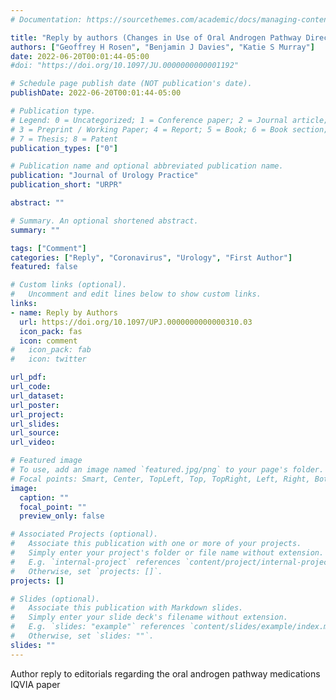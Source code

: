 ```yaml
---
# Documentation: https://sourcethemes.com/academic/docs/managing-content/

title: "Reply by authors (Changes in Use of Oral Androgen Pathway Directed Medications during the COVID-19 Era)"
authors: ["Geoffrey H Rosen", "Benjamin J Davies", "Katie S Murray"]
date: 2022-06-20T00:01:44-05:00
#doi: "https://doi.org/10.1097/JU.0000000000001192"

# Schedule page publish date (NOT publication's date).
publishDate: 2022-06-20T00:01:44-05:00

# Publication type.
# Legend: 0 = Uncategorized; 1 = Conference paper; 2 = Journal article;
# 3 = Preprint / Working Paper; 4 = Report; 5 = Book; 6 = Book section;
# 7 = Thesis; 8 = Patent
publication_types: ["0"]

# Publication name and optional abbreviated publication name.
publication: "Journal of Urology Practice"
publication_short: "URPR"

abstract: ""

# Summary. An optional shortened abstract.
summary: ""

tags: ["Comment"]
categories: ["Reply", "Coronavirus", "Urology", "First Author"]
featured: false

# Custom links (optional).
#   Uncomment and edit lines below to show custom links.
links:
- name: Reply by Authors
  url: https://doi.org/10.1097/UPJ.0000000000000310.03
  icon_pack: fas
  icon: comment
#   icon_pack: fab
#   icon: twitter

url_pdf:
url_code:
url_dataset:
url_poster:
url_project:
url_slides:
url_source:
url_video:

# Featured image
# To use, add an image named `featured.jpg/png` to your page's folder.
# Focal points: Smart, Center, TopLeft, Top, TopRight, Left, Right, BottomLeft, Bottom, BottomRight.
image:
  caption: ""
  focal_point: ""
  preview_only: false

# Associated Projects (optional).
#   Associate this publication with one or more of your projects.
#   Simply enter your project's folder or file name without extension.
#   E.g. `internal-project` references `content/project/internal-project/index.md`.
#   Otherwise, set `projects: []`.
projects: []

# Slides (optional).
#   Associate this publication with Markdown slides.
#   Simply enter your slide deck's filename without extension.
#   E.g. `slides: "example"` references `content/slides/example/index.md`.
#   Otherwise, set `slides: ""`.
slides: ""
---
```


Author reply to editorials regarding the oral androgen pathway medications IQVIA paper
